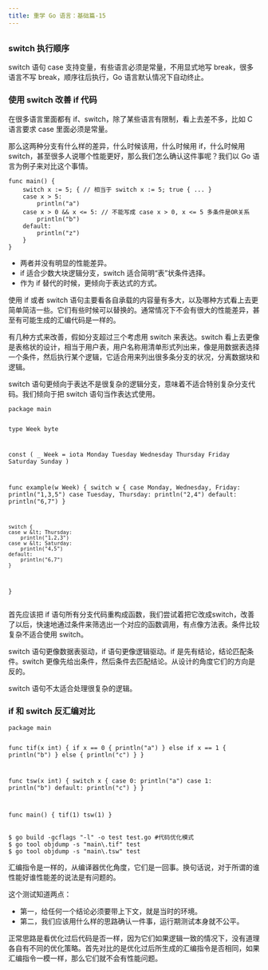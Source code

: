 ```yaml
---
title: 重学 Go 语言：基础篇-15
---
```

<article id="topicContainer" class="column_content"><h2 class="topic_title"></h2><div><h3 id="switch">switch 执行顺序</h3>
<p>switch 语句 case 支持变量，有些语言必须是常量，不用显式地写 break，很多语言不写 break，顺序往后执行，Go 语言默认情况下自动终止。</p>
<h3 id="switchif">使用 switch 改善 if 代码</h3>
<p>在很多语言里面都有 if、switch，除了某些语言有限制，看上去差不多，比如 C 语言要求 case 里面必须是常量。</p>
<p>那么这两种分支有什么样的差异，什么时候该用，什么时候用 if，什么时候用 switch，甚至很多人说哪个性能更好，那么我们怎么确认这件事呢？我们以 Go 语言为例子来对比这个事情。</p>
<pre><code class="go language-go">func main() {
    switch x := 5; { // 相当于 switch x := 5; true { ... }
    case x &gt; 5:
        println("a")
    case x &gt; 0 &amp;&amp; x &lt;= 5: // 不能写成 case x &gt; 0, x &lt;= 5 多条件是OR关系
        println("b")
    default:
        println("z")
    }
}
</code></pre>
<ul>
<li>两者并没有明显的性能差异。</li>
<li>if 适合少数大块逻辑分支，switch 适合简明“表”状条件选择。</li>
<li>作为 if 替代的时候，更倾向于表达式的方式。</li>
</ul>
<p>使用 if 或者 switch 语句主要看各自承载的内容量有多大，以及哪种方式看上去更简单简洁一些。它们有些时候可以替换的。通常情况下不会有很大的性能差异，甚至有可能生成的汇编代码是一样的。</p>
<p>有几种方式来改善，假如分支超过三个考虑用 switch 来表达。switch 看上去更像是表格状的设计，相当于用户表，用户名称用清单形式列出来，像是用数据表选择一个条件，然后执行某个逻辑，它适合用来列出很多条分支的状况，分离数据块和逻辑。</p>
<p>switch 语句更倾向于表达不是很复杂的逻辑分支，意味着不适合特别复杂分支代码。我们倾向于把 switch 语句当作表达式使用。</p>
<pre><code class="go language-go">package main

type Week byte

const (
    _ Week = iota
    Monday
    Tuesday
    Wednesday
    Thursday
    Friday
    Saturday
    Sunday
)

func example(w Week) {
    switch w {
    case Monday, Wednesday, Friday:
        println("1,3,5")
    case Tuesday, Thursday:
        println("2,4")
    default:
        println("6,7")
    }

    switch {
    case w &lt; Thursday:
        println("1,2,3")
    case w &lt; Saturday:
        println("4,5")
    default:
        println("6,7")
    }
}
</code></pre>
<p>首先应该把 if 语句所有分支代码重构成函数，我们尝试着把它改成switch，改善了以后，快速地通过条件来筛选出一个对应的函数调用，有点像方法表。条件比较复杂不适合使用 switch。</p>
<p>switch 语句更像数据表驱动，if 语句更像逻辑驱动。if 是先有结论，结论匹配条件。switch 更像先给出条件，然后条件去匹配结论。从设计的角度它们的方向是反的。</p>
<p>switch 语句不太适合处理很复杂的逻辑。</p>
<h3 id="ifswitch">if 和 switch 反汇编对比</h3>
<pre><code class="go language-go">package main

func tif(x int) {
    if x == 0 {
        println("a")
    } else if x == 1 {
        println("b")
    } else {
        println("c")
    }
}

func tsw(x int) {
    switch x {
    case 0:
        println("a")
    case 1:
        println("b")
    default:
        println("c")
    }
}

func main() {
    tif(1)
    tsw(1)
}
</code></pre>
<pre><code class="bash language-bash">$ go build -gcflags "-l" -o test test.go #代码优化模式
$ go tool objdump -s "main\.tif" test
$ go tool objdump -s "main\.tsw" test
</code></pre>
<p>汇编指令是一样的，从编译器优化角度，它们是一回事。换句话说，对于所谓的谁性能好谁性能差的说法是有问题的。</p>
<p>这个测试知道两点：</p>
<ul>
<li>第一，给任何一个结论必须要带上下文，就是当时的环境。</li>
<li>第二，我们应该用什么样的思路确认一件事，运行期测试本身就不公平。</li>
</ul>
<p>正常思路是看优化过后代码是否一样，因为它们如果逻辑一致的情况下，没有道理各自有不同的优化策略。首先对比的是优化过后所生成的汇编指令是否相同，如果汇编指令一模一样，那么它们就不会有性能问题。</p></div></article>